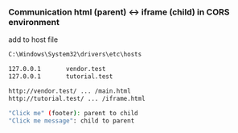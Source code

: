 ### Communication html (parent) <-> iframe (child) in CORS environment

add to host file

```bash
C:\Windows\System32\drivers\etc\hosts

127.0.0.1       vendor.test
127.0.0.1       tutorial.test
```

```bash
http://vendor.test/ ... /main.html
http://tutorial.test/ ... /iframe.html
```

```bash
"Click me" (footer): parent to child
"Click me message": child to parent
```
